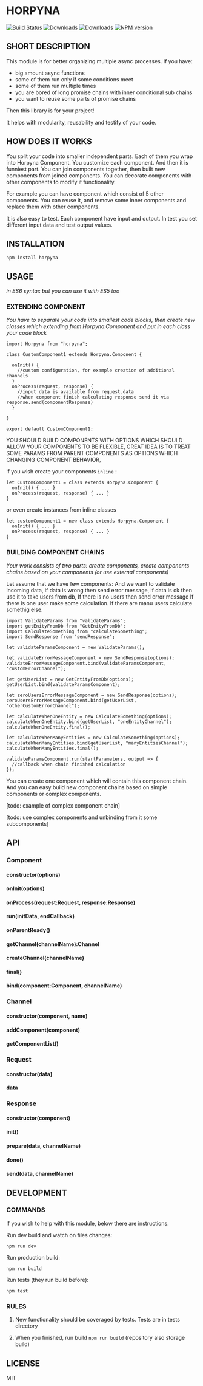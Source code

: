 # HORPYNA
[![Build Status](https://travis-ci.org/uhlryk/horpyna.svg)](https://travis-ci.org/uhlryk/horpyna)
[![Downloads](https://img.shields.io/npm/dt/horpyna.svg)](https://www.npmjs.com/package/horpyna)
[![Downloads](https://img.shields.io/npm/dm/horpyna.svg)](https://www.npmjs.com/package/horpyna)
[![NPM version](https://img.shields.io/npm/v/horpyna.svg)](https://www.npmjs.com/package/horpyna)

## SHORT DESCRIPTION

This module is for better organizing multiple async processes.
If you have:

 * big amount async functions 
 * some of them run only if some conditions meet 
 * some of them run multiple times 
 * you are bored of long promise chains with inner conditional sub chains
 * you want to reuse some parts of promise chains
 
Then this library is for your project!

It helps with modularity, reusability and testify of your code.
 
## HOW DOES IT WORKS

You split your code into smaller independent parts. Each of them you wrap into Horpyna Component. You customize
each component. And then it is funniest part. You can join components together, then built new components from 
joined components. You can decorate components with other components to modify it functionality. 

For example you can have component which consist of 5 other components. You can reuse it, and remove some inner components
and replace them with other components.

It is also easy to test. Each component have input and output. In test you set different input data and test
 output values.


## INSTALLATION

    npm install horpyna

## USAGE 
*in ES6 syntax but you can use it with ES5 too*

### EXTENDING COMPONENT

*You have to separate your code into smallest code blocks, then create new classes which extending from Horpyna.Component
and put in each class your code block*


    import Horpyna from "horpyna"; 
    
    class CustomComponent1 extends Horpyna.Component {
    
      onInit() {
        //custom configuration, for example creation of additional channels
      }
      onProcess(request, response) {
        //input data is available from request.data
        //when component finish calculating response send it via response.send(componentResponse)
      }
      
    }
    
    export default CustomCOmponent1;

YOU SHOULD BUILD COMPONENTS WITH OPTIONS WHICH SHOULD ALLOW YOUR COMPONENTS TO BE FLEXIBLE,
GREAT IDEA IS TO TREAT SOME PARAMS FROM PARENT COMPONENTS AS OPTIONS WHICH CHANGING COMPONENT BEHAVIOR,

if you wish create your components `inline` :

    let CustomComponent1 = class extends Horpyna.Component {
      onInit() { ... }
      onProcess(request, response) { ... }
    }
    
or even create instances from inline classes

    let customComponent1 = new class extends Horpyna.Component {
      onInit() { ... }
      onProcess(request, response) { ... }
    }


### BUILDING COMPONENT CHAINS
    
*Your work consists of two parts: create components, create components chains based on your components (or use external components)*

Let assume that we have few components:
And we want to validate incoming data, 
if data is wrong then send error message, 
if data is  ok then use it to take users from db,
If there is no users then send error message
If there is one user make some calculation.
If there are manu users calculate somethig else.
    
    import ValidateParams from "validateParams";
    import getEnityFromDb from "GetEnityFromDb";
    import CalculateSomething from "calculateSomething";
    import SendResponse from "sendResponse";
    
    let validateParamsComponent = new ValidateParams();
    
    let validateErrorMessageComponent = new SendResponse(options);
    validateErrorMessageComponent.bind(validateParamsComponent, "customErrorChannel");
    
    let getUserList = new GetEntityFromDb(options);
    getUserList.bind(validateParamsComponent);
    
    let zeroUsersErrorMessageComponent = new SendResponse(options);
    zeroUsersErrorMessageComponent.bind(getUserList, "otherCustomErrorChannel");
    
    let calculateWhenOneEntity = new CalculateSomething(options);
    calculateWhenOneEntity.bind(getUserList, "oneEntityChannel");
    calculateWhenOneEntity.final();
    
    let calculateWhenManyEntities = new CalculateSomething(options);
    calculateWhenManyEntities.bind(getUserList, "manyEntitiesChannel");
    calculateWhenManyEntities.final();
    
    validateParamsComponent.run(startParameters, output => {
      //callback when chain finished calculation
    });


You can create one component which will contain this component chain. And you can easy build new component chains
based on simple components or complex components.

[todo: example of complex component chain]

[todo: use complex components and unbinding from it some subcomponents]

## API

### Component

#### constructor(options)

#### onInit(options)

#### onProcess(request:Request, response:Response)

#### run(initData, endCallback)

#### onParentReady()

#### getChannel(channelName):Channel

#### createChannel(channelName)

#### final()

#### bind(component:Component, channelName)

### Channel

#### constructor(component, name)

#### addComponent(component)

#### getComponentList()

### Request

#### constructor(data)

#### data

### Response

#### constructor(component)

#### init()

#### prepare(data, channelName)

#### done()

#### send(data, channelName)

## DEVELOPMENT

### COMMANDS 

If you wish to help with this module, below there are instructions.

Run dev build and watch on files changes:

    npm run dev
    
Run production build:

    npm run build
    
Run tests (they run build before):

    npm test


### RULES

 1. New functionality should be coveraged by tests. Tests are in tests directory
 
 2. When you finished, run build `npm run build` (repository also storage build)
 
## LICENSE

MIT




